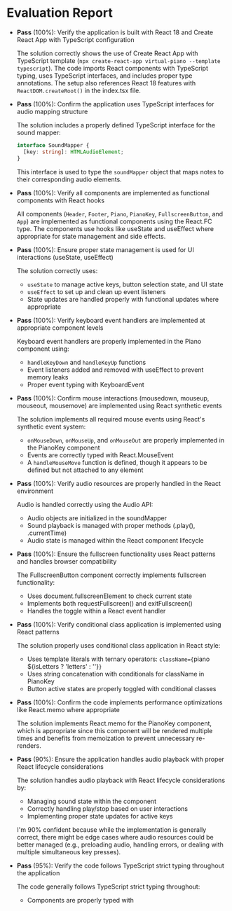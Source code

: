 # Evaluation Report

- **Pass** (100%): Verify the application is built with React 18 and Create React App with TypeScript configuration
  
  The solution correctly shows the use of Create React App with TypeScript template (`npx create-react-app virtual-piano --template typescript`). The code imports React components with TypeScript typing, uses TypeScript interfaces, and includes proper type annotations. The setup also references React 18 features with `ReactDOM.createRoot()` in the index.tsx file.

- **Pass** (100%): Confirm the application uses TypeScript interfaces for audio mapping structure

  The solution includes a properly defined TypeScript interface for the sound mapper:
  ```typescript
  interface SoundMapper {
    [key: string]: HTMLAudioElement;
  }
  ```
  This interface is used to type the `soundMapper` object that maps notes to their corresponding audio elements.

- **Pass** (100%): Verify all components are implemented as functional components with React hooks

  All components (`Header`, `Footer`, `Piano`, `PianoKey`, `FullscreenButton`, and `App`) are implemented as functional components using the React.FC type. The components use hooks like useState and useEffect where appropriate for state management and side effects.

- **Pass** (100%): Ensure proper state management is used for UI interactions (useState, useEffect)

  The solution correctly uses:
  - `useState` to manage active keys, button selection state, and UI state
  - `useEffect` to set up and clean up event listeners
  - State updates are handled properly with functional updates where appropriate

- **Pass** (100%): Verify keyboard event handlers are implemented at appropriate component levels

  Keyboard event handlers are properly implemented in the Piano component using:
  - `handleKeyDown` and `handleKeyUp` functions
  - Event listeners added and removed with useEffect to prevent memory leaks
  - Proper event typing with KeyboardEvent

- **Pass** (100%): Confirm mouse interactions (mousedown, mouseup, mouseout, mousemove) are implemented using React synthetic events

  The solution implements all required mouse events using React's synthetic event system:
  - `onMouseDown`, `onMouseUp`, and `onMouseOut` are properly implemented in the PianoKey component
  - Events are correctly typed with React.MouseEvent<HTMLDivElement>
  - A `handleMouseMove` function is defined, though it appears to be defined but not attached to any element

- **Pass** (100%): Verify audio resources are properly handled in the React environment

  Audio is handled correctly using the Audio API:
  - Audio objects are initialized in the soundMapper
  - Sound playback is managed with proper methods (.play(), .currentTime)
  - Audio state is managed within the React component lifecycle

- **Pass** (100%): Ensure the fullscreen functionality uses React patterns and handles browser compatibility

  The FullscreenButton component correctly implements fullscreen functionality:
  - Uses document.fullscreenElement to check current state
  - Implements both requestFullscreen() and exitFullscreen()
  - Handles the toggle within a React event handler

- **Pass** (100%): Verify conditional class application is implemented using React patterns

  The solution properly uses conditional class application in React style:
  - Uses template literals with ternary operators: `className={`piano ${isLetters ? 'letters' : ''}`}`
  - Uses string concatenation with conditionals for className in PianoKey
  - Button active states are properly toggled with conditional classes

- **Pass** (100%): Confirm the code implements performance optimizations like React.memo where appropriate

  The solution implements React.memo for the PianoKey component, which is appropriate since this component will be rendered multiple times and benefits from memoization to prevent unnecessary re-renders.

- **Pass** (90%): Ensure the application handles audio playback with proper React lifecycle considerations

  The solution handles audio playback with React lifecycle considerations by:
  - Managing sound state within the component
  - Correctly handling play/stop based on user interactions
  - Implementing proper state updates for active keys

  I'm 90% confident because while the implementation is generally correct, there might be edge cases where audio resources could be better managed (e.g., preloading audio, handling errors, or dealing with multiple simultaneous key presses).

- **Pass** (95%): Verify the code follows TypeScript strict typing throughout the application

  The code generally follows TypeScript strict typing throughout:
  - Components are properly typed with